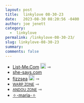 ```yaml
---
layout: post
title:  linkylove 08-30-23
date:   2023-08-30 08:20:56 -0400
author: joe jenett
category:
  -  linkylove
permalink: /linkylove-08-30-23/
slug: linkylove-08-30-23
summary: 
comments: false
---
```

<ul class="linkylove">
	<li><a title="List-Me.Com / A free non-elite website directory" href="https://list-me.com/">List-Me.Com</a> <a class="normaltext" title="source" href="https://rosedryad.com/"><img src="https://iwebthings.joejenett.com/images/left-arrow.png" alt="" width="18"></a> <span title="led to site shown below">⇾</span></li>
	<li><a title="she-says.com — .. a thousand words" href="https://she-says.com/">she-says.com</a></li>
	<li><a title="fizzsea" href="https://fizzsea.neocities.org/">fizzsea</a> <a class="normaltext" title="source" href="https://tsk.bearblog.dev/"><img src="https://iwebthings.joejenett.com/images/left-arrow.png" alt="" width="18"></a> <span title="led to site shown below">⇾</span></li>
	<li><a title="WARP ZONE" href="https://warp.zone/"><small>WARP ZONE</small></a> <span title="led to site shown below">⇾</span></li>
	<li><a title="ANDOU ZONE" href="https://andou.gay/"><small>ANDOU ZONE</small></a> <span title="led to site shown below">⇾</span></li>
	<li><a title="✧･maria･✧" href="https://maria.town/">✧･maria･✧</a></li>
</ul>
<a href="https://brid.gy/publish/mastodon"></a>